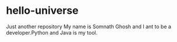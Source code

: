 # hello-universe
Just another repository
My name is Somnath Ghosh and I ant to be a developer.Python and Java is my tool.
